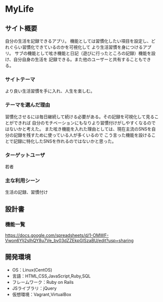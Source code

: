 
# MyLife

## サイト概要
自分の生活を記録できるアプリ。
機能としては習慣化したい項目を設定し、どれぐらい習慣化できているのかを可視化して
より生活習慣を身につけるアプリ。
サブの機能として呟き機能と日記（遊びに行ったところの記録）機能を設け、自分自身の生活を
記録できる。また他のユーザーと共有することもできる。

### サイトテーマ
より良い生活習慣を手に入れ、人生を楽しむ。

### テーマを選んだ理由
習慣化させるには毎日継続して続ける必要がある。その記録を可視化して見ることができれば
自分のモチベーションにもなりより習慣付けがしやすくなるのではないかと考えた。
また呟き機能を入れた理由としては、現在主流のSNSを自分の記録を残すために使っている人が多くいるので
こう言った機能を設けることで記録に特化したSNSを作れるのではないかと思った。


### ターゲットユーザ
若者

### 主な利用シーン
生活の記録、習慣付け

## 設計書

### 機能一覧
https://docs.google.com/spreadsheets/d/1-OMWF-Vwon6YIj2sIhQY8u7Ve_bv03dZZEkpGISzaBU/edit?usp=sharing

## 開発環境
- OS：Linux(CentOS)
- 言語：HTML,CSS,JavaScript,Ruby,SQL
- フレームワーク：Ruby on Rails
- JSライブラリ：jQuery
- 仮想環境：Vagrant,VirtualBox

